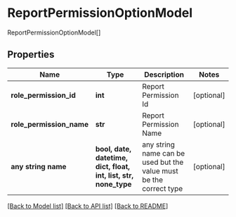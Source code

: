 # ReportPermissionOptionModel

ReportPermissionOptionModel[]

## Properties
Name | Type | Description | Notes
------------ | ------------- | ------------- | -------------
**role_permission_id** | **int** | Report Permission Id | [optional] 
**role_permission_name** | **str** | Report Permission Name | [optional] 
**any string name** | **bool, date, datetime, dict, float, int, list, str, none_type** | any string name can be used but the value must be the correct type | [optional]

[[Back to Model list]](../README.md#documentation-for-models) [[Back to API list]](../README.md#documentation-for-api-endpoints) [[Back to README]](../README.md)


